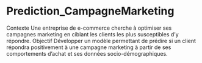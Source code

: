 # Prediction_CampagneMarketing
Contexte Une entreprise de e-commerce cherche à optimiser ses campagnes marketing en ciblant les clients les plus susceptibles d’y répondre. Objectif Développer un modèle permettant de prédire si un client répondra positivement à une campagne marketing à partir de ses comportements d’achat et ses données socio-démographiques.

